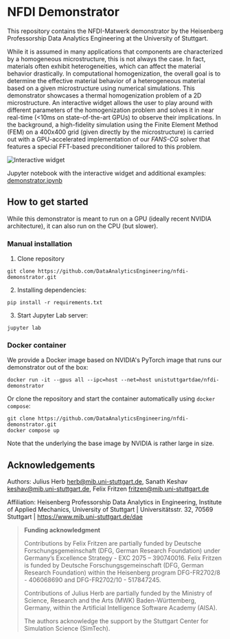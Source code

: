 # NFDI Demonstrator

This repository contains the NFDI-Matwerk demonstrator by the Heisenberg Professorship Data Analytics Engineering at the University of Stuttgart.

While it is assumed in many applications that components are characterized by a homogeneous microstructure, this is not always the case.
In fact, materials often exhibit heterogeneities, which can affect the material behavior drastically.
In computational homogenization, the overall goal is to determine the effective material behavior of a heterogeneous material based on a given microstructure using numerical simulations.
This demonstrator showcases a thermal homogenization problem of a 2D microstructure.
An interactive widget allows the user to play around with different parameters of the homogenization problem and solves it in near real-time (<10ms on state-of-the-art GPUs) to observe their implications.
In the background, a high-fidelity simulation using the Finite Element Method (FEM) on a 400x400 grid (given directly by the microstructure) is carried out with a GPU-accelerated implementation of our *FANS-CG* solver that features a special FFT-based preconditioner tailored to this problem.

![Interactive widget](data/interactive-widget.png?raw=true "Interactive widget")

Jupyter notebook with the interactive widget and additional examples: [demonstrator.ipynb](demonstrator.ipynb)

## How to get started

While this demonstrator is meant to run on a GPU (ideally recent NVIDIA architecture), it can also run on the CPU (but slower).

### Manual installation

1. Clone repository

```
git clone https://github.com/DataAnalyticsEngineering/nfdi-demonstrator.git
```

2. Installing dependencies:

```
pip install -r requirements.txt
```

3. Start Jupyter Lab server:

```
jupyter lab
```

### Docker container

We provide a Docker image based on NVIDIA's PyTorch image that runs our demonstrator out of the box:

```
docker run -it --gpus all --ipc=host --net=host unistuttgartdae/nfdi-demonstrator
```

Or clone the repository and start the container automatically using `docker compose`:

```
git clone https://github.com/DataAnalyticsEngineering/nfdi-demonstrator.git
docker compose up
```

Note that the underlying the base image by NVIDIA is rather large in size.

## Acknowledgements

Authors: Julius Herb <herb@mib.uni-stuttgart.de>, Sanath Keshav <keshav@mib.uni-stuttgart.de>, Felix Fritzen <fritzen@mib.uni-stuttgart.de>

Affiliation: Heisenberg Professorship Data Analytics in Engineering, Institute of Applied Mechanics, University of Stuttgart | Universitätsstr. 32, 70569 Stuttgart | https://www.mib.uni-stuttgart.de/dae

>**Funding acknowledgment**
>>
>Contributions by Felix Fritzen are partially funded by Deutsche Forschungsgemeinschaft (DFG, German Research Foundation) under Germany’s Excellence Strategy - EXC 2075 – 390740016. Felix Fritzen is funded by Deutsche Forschungsgemeinschaft (DFG, German Research Foundation) within the Heisenberg program DFG-FR2702/8 - 406068690 and DFG-FR2702/10 - 517847245.
>
>Contributions of Julius Herb are partially funded by the Ministry of Science, Research and the Arts (MWK) Baden-Württemberg, Germany, within the Artificial Intelligence Software Academy (AISA).
>
>The authors acknowledge the support by the Stuttgart Center for Simulation Science (SimTech).
